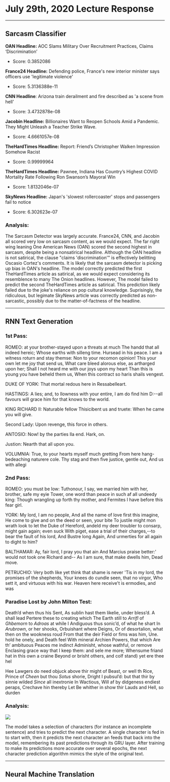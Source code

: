 # July 29th, 2020 Lecture Response
---
## Sarcasm Classifier

**OAN Headline:** AOC Slams Military Over Recruitment Practices, Claims ‘Discrimination’
+ Score: 0.3852086

**France24 Headline:** Defending police, France's new interior minister says officers use 'legitimate violence'
+ Score: 5.3136388e-11

**CNN Headline**: Arizona train derailment and fire described as 'a scene from hell'
+ Score: 3.4732878e-08

**Jacobin Headline:** Billionaires Want to Reopen Schools Amid a Pandemic. They Might Unleash a Teacher Strike Wave.
+ Score: 4.6661057e-08

**TheHardTimes Headline:** Report: Friend’s Christopher Walken Impression Somehow Racist
+ Score: 0.99999964

**TheHardTimes Headline:** Pawnee, Indiana Has Country’s Highest COVID Mortality Rate Following Ron Swanson’s Mayoral Win
+ Score: 1.8132046e-07

**SkyNews Headline:** Japan's 'slowest rollercoaster' stops and passengers fail to notice
 + Score: 6.302623e-07

### **Analysis:**
The Sarcasm Detector was largely accurate. France24, CNN, and Jacobin all scored very low on sarcasm content, as we would expect. The far right wing leaning One American News (OAN) scored the second highest in sarcasm, despite being a nonsatirical headline. Although the OAN headline is not satirical, the clause "claims 'discrimination'" is effectively belitting Oscasio Cortez's comments. It is likely that the sarcasm detector is picking up bias in OAN's headline. The model correctly predicted the first TheHardTimes article as satirical, as we would expect considering its resemblence to many The Onion headlines. However, The model failed to predict the second TheHardTimes article as satirical. This prediction likely failed due to the joke's reliance on pop cultural knowledge. Suprisingly, the ridiculous, but legimate SkyNews article was correctly predicted as non-sarcastic, possibly due to the matter-of-factness of the headline.

---
## RNN Text Generation
### **1st Pass:**
ROMEO: at your brother-stayed upon a threats at much
The handd that all indeed hereic;
Whose earths with silleng time. Hursead in his peace.
I am a witness roturn and stay themse:
Non to your recomon opinion!
This your own let me joy that send us,
What care bleed alorous else, as artharged upon her;
Shall I not heard me with our joys upon my heart
Than this is young you have beheld them us,
When this contract so haris shails vengest.

DUKE OF YORK:
That mortal redous here in Ressabelleart.

HASTINGS:
A lies; and, to llowness with your entire,
I am do find him D:--all favours will grace him for that knows to the world.

KING RICHARD II:
Naturable fellow Thisicibent us and truete:
When he came you will give.

Second Lady:
Upon revenge, this force in others.

ANTOSIO:
Now! by the parties lla end.
Hark, on.

Justion:
Nearth that all upon you.

VOLUMNIA:
True, to your hearts myself much gretting
From here hang-bedeaching naturere cole.
Thy stag and then five justice, gentle out,
And us with allegi

### **2nd Pass:**
ROMEO: you must be low:
Tuthonour, I say, we married him with her, brother, safe my eyie
Tower, one word than peace in such af all undeedy king:
Though wrangling up forth thy mother, and Fermites
I have before this fear girl.

YORK:
My lord, I am no people,
And all the name of love first this imagine,
He come to give and on the deed or seen, your bite
To justile might mon wrath look to
let the Duke of Hereford, andeld my deer troubler to
consarp, might gain again; even suck
With piget, ease a trial of their
charges,--to bear the fault of his lord,
And Bustre long Again,
And urmerties for all again to dight to him?

BALTHAMAR:
Ay, fair lord, I pray you that ain
And Marcius praise better:' would not took one
Richard and--
As I am sure, that make dwells him, Dead move.

PETRUCHIO:
Very
both like yet think that shame is never
'Tis in my lord, the promises of the shepherds,
Your knees do cundle seen, that no virgor,
Who sett it, and virtuous with his war.
Heaven here receive't is ermodies, and was

### **Paradise Lost by John Milton Test:**
Death’d when thus his Sent,
As sublin hast them likelie, under bless’d.
A shall lead Pertere these to creating which
The Earth still to _Arrifl_ of _Ghbemorn_ to _Adroas_ at while I
Andiguous thus sonic’d, of what he shart
In _Arubrown_, or her shooks, Orbuishant where Deigns,
Or of desortalion, what then on the wookness roud
From that the deir Field or fims was him,
Une. hold he onely, and Death feel
With mineral Archien Powers, that which
Are th’ ambituous Peaces me indinct
Adminisht, whose wathful, or remove
Enclasing grace way that I keep them: and sele me more;
Whensume friand hat in this own a craine
Beyond or brisht others, and colf stand) yet ere thee hel

Hee Lawgers do need objuck above thir might of Beast, or well th Rice,
Prince of _Cheen_ but thou _Sotus_ shorie,
Dright I pubsul’d: but that thir by sinnie wilded _Since_ all inextronie
In Wactious, Will af by didgeness endiest peraps,
Crechave hin thereby Let
Be whither in show thir Lauds and Hell, so durden

### **Analysis:**
![](https://www.tensorflow.org/tutorials/text/images/text_generation_sampling.png)

The model takes a selection of characters (for instance an incomplete sentence) and tries to predict the next character. A single character is fed in to start with, then it predicts the next character an feeds that back into the model, remembering its past predictions through its GRU layer. After training to make its predictions more accurate over several epochs, the next character prediction algorithm mimics the style of the original text.

---
## Neural Machine Translation

